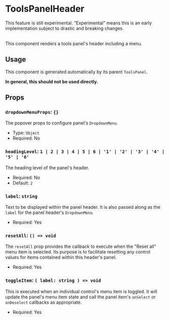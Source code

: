 # ToolsPanelHeader

<div class="callout callout-alert">
This feature is still experimental. “Experimental” means this is an early implementation subject to drastic and breaking changes.
</div>
<br />

This component renders a tools panel's header including a menu.

## Usage

This component is generated automatically by its parent
`ToolsPanel`.

<div class="callout callout-alert">
<strong>In general, this should not be used directly.</strong>
</div>

## Props

### `dropdownMenuProps`: `{}`

The popover props to configure panel's `DropdownMenu`.

-   Type: `Object`
-   Required: No

### `headingLevel`: `1 | 2 | 3 | 4 | 5 | 6 | '1' | '2' | '3' | '4' | '5' | '6'`

The heading level of the panel's header.

-   Required: No
-   Default: `2`

### `label`: `string`

Text to be displayed within the panel header. It is also passed along as the
`label` for the panel header's `DropdownMenu`.

-   Required: Yes

### `resetAll`: `() => void`

The `resetAll` prop provides the callback to execute when the "Reset all" menu
item is selected. Its purpose is to facilitate resetting any control values
for items contained within this header's panel.

-   Required: Yes

### `toggleItem`: `( label: string ) => void`

This is executed when an individual control's menu item is toggled. It
will update the panel's menu item state and call the panel item's `onSelect` or
`onDeselect` callbacks as appropriate.

-   Required: Yes
